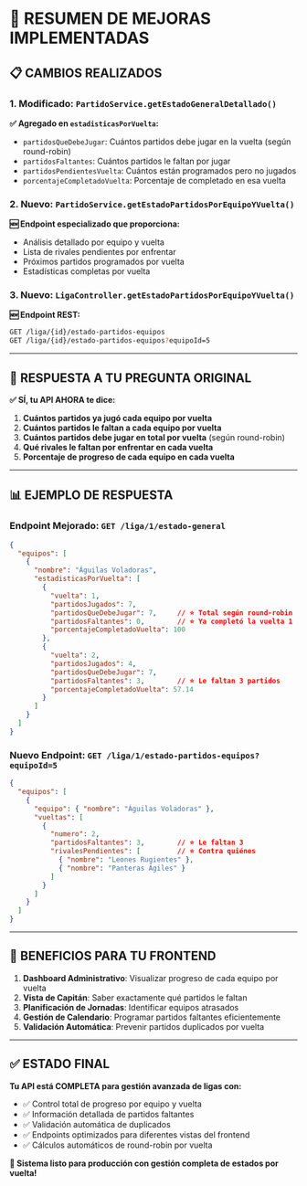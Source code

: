 # 🔧 **RESUMEN DE MEJORAS IMPLEMENTADAS**

## 📋 **CAMBIOS REALIZADOS**

### **1. Modificado: `PartidoService.getEstadoGeneralDetallado()`**

**✅ Agregado en `estadisticasPorVuelta`:**
- `partidosQueDebeJugar`: Cuántos partidos debe jugar en la vuelta (según round-robin)
- `partidosFaltantes`: Cuántos partidos le faltan por jugar
- `partidosPendientesVuelta`: Cuántos están programados pero no jugados
- `porcentajeCompletadoVuelta`: Porcentaje de completado en esa vuelta

### **2. Nuevo: `PartidoService.getEstadoPartidosPorEquipoYVuelta()`**

**🆕 Endpoint especializado que proporciona:**
- Análisis detallado por equipo y vuelta
- Lista de rivales pendientes por enfrentar
- Próximos partidos programados por vuelta
- Estadísticas completas por vuelta

### **3. Nuevo: `LigaController.getEstadoPartidosPorEquipoYVuelta()`**

**🆕 Endpoint REST:**
```bash
GET /liga/{id}/estado-partidos-equipos
GET /liga/{id}/estado-partidos-equipos?equipoId=5
```

---

## 🎯 **RESPUESTA A TU PREGUNTA ORIGINAL**

**✅ SÍ, tu API AHORA te dice:**

1. **Cuántos partidos ya jugó cada equipo por vuelta**
2. **Cuántos partidos le faltan a cada equipo por vuelta**
3. **Cuántos partidos debe jugar en total por vuelta** (según round-robin)
4. **Qué rivales le faltan por enfrentar en cada vuelta**
5. **Porcentaje de progreso de cada equipo en cada vuelta**

---

## 📊 **EJEMPLO DE RESPUESTA**

### Endpoint Mejorado: `GET /liga/1/estado-general`
```json
{
  "equipos": [
    {
      "nombre": "Águilas Voladoras",
      "estadisticasPorVuelta": [
        {
          "vuelta": 1,
          "partidosJugados": 7,
          "partidosQueDebeJugar": 7,     // ⭐ Total según round-robin
          "partidosFaltantes": 0,        // ⭐ Ya completó la vuelta 1
          "porcentajeCompletadoVuelta": 100
        },
        {
          "vuelta": 2,
          "partidosJugados": 4,
          "partidosQueDebeJugar": 7,
          "partidosFaltantes": 3,        // ⭐ Le faltan 3 partidos
          "porcentajeCompletadoVuelta": 57.14
        }
      ]
    }
  ]
}
```

### Nuevo Endpoint: `GET /liga/1/estado-partidos-equipos?equipoId=5`
```json
{
  "equipos": [
    {
      "equipo": { "nombre": "Águilas Voladoras" },
      "vueltas": [
        {
          "numero": 2,
          "partidosFaltantes": 3,        // ⭐ Le faltan 3
          "rivalesPendientes": [         // ⭐ Contra quiénes
            { "nombre": "Leones Rugientes" },
            { "nombre": "Panteras Ágiles" }
          ]
        }
      ]
    }
  ]
}
```

---

## 🚀 **BENEFICIOS PARA TU FRONTEND**

1. **Dashboard Administrativo**: Visualizar progreso de cada equipo por vuelta
2. **Vista de Capitán**: Saber exactamente qué partidos le faltan
3. **Planificación de Jornadas**: Identificar equipos atrasados
4. **Gestión de Calendario**: Programar partidos faltantes eficientemente
5. **Validación Automática**: Prevenir partidos duplicados por vuelta

---

## ✅ **ESTADO FINAL**

**Tu API está COMPLETA para gestión avanzada de ligas con:**
- ✅ Control total de progreso por equipo y vuelta
- ✅ Información detallada de partidos faltantes
- ✅ Validación automática de duplicados
- ✅ Endpoints optimizados para diferentes vistas del frontend
- ✅ Cálculos automáticos de round-robin por vuelta

**🎉 Sistema listo para producción con gestión completa de estados por vuelta!**
